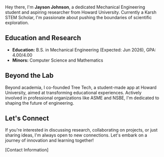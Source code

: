 

<!--
**JaysonBJohnson/JaysonBJohnson** is a ✨ _special_ ✨ repository because its `README.md` (this file) appears on your GitHub profile.

Here are some ideas to get you started:

- 🔭 I’m currently working on ...
- 🌱 I’m currently learning ...
- 👯 I’m looking to collaborate on ...
- 🤔 I’m looking for help with ...
- 💬 Ask me about ...
- 📫 How to reach me: ...
- 😄 Pronouns: ...
- ⚡ Fun fact: ...
-->

Hey there, I'm **Jayson Johnson**, a dedicated Mechanical Engineering student and aspiring researcher from Howard University. Currently a Karsh STEM Scholar, I'm passionate about pushing the boundaries of scientific exploration.

## Education and Research

- **Education:** B.S. in Mechanical Engineering (Expected: Jun 2026), GPA: 4.00/4.00
- **Minors:** Computer Science and Mathematics

## Beyond the Lab

Beyond academia, I co-founded Tree Tech, a student-made app at Howard University, aimed at transforming educational experiences. Actively involved in professional organizations like ASME and NSBE, I'm dedicated to shaping the future of engineering.

## Let's Connect

If you're interested in discussing research, collaborating on projects, or just sharing ideas, I'm always open to new connections. Let's embark on a journey of innovation and learning together!

[Contact Information]
